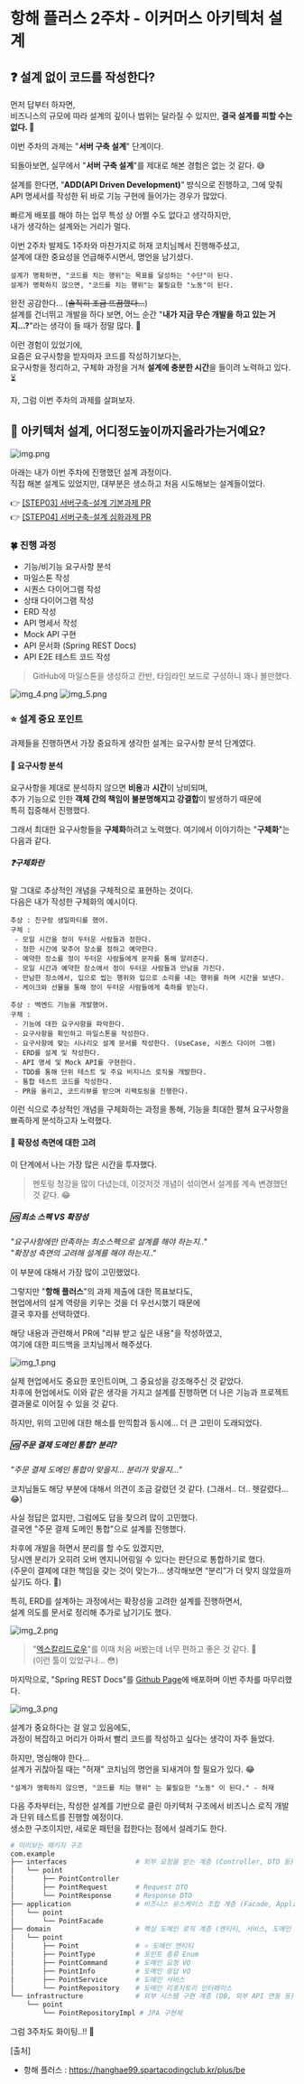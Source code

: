 # 항해 플러스 2주차 - 이커머스 아키텍처 설계 

## ❓ 설계 없이 코드를 작성한다?

먼저 답부터 하자면,  
비즈니스의 규모에 따라 설계의 깊이나 범위는 달라질 수 있지만, **결국 설계를 피할 수는 없다. 🏹**

이번 주차의 과제는 "**서버 구축 설계**" 단계이다.  

되돌아보면, 실무에서 "**서버 구축 설계**"를 제대로 해본 경험은 없는 것 같다. 😅

설계를 한다면, “**ADD(API Driven Development)**” 방식으로 진행하고,
그에 맞춰 API 명세서를 작성한 뒤 바로 기능 구현에 들어가는 경우가 많았다.

빠르게 배포를 해야 하는 업무 특성 상 어쩔 수도 없다고 생각하지만,   
내가 생각하는 설계와는 거리가 멀다. ️

이번 2주차 발제도 1주차와 마찬가지로 허재 코치님께서 진행해주셨고,   
설계에 대한 중요성을 언급해주시면서, 명언을 남기셨다. 

```text
설계가 명확하면, "코드를 치는 행위"는 목표를 달성하는 "수단"이 된다.
설계가 명확하지 않으면, "코드를 치는 행위"는 불필요한 "노동"이 된다.
```

완전 공감한다... (~~솔직히 조금 뜨끔했다...~~)   
설계를 건너뛰고 개발을 하다 보면, 어느 순간 "**내가 지금 무슨 개발을 하고 있는 거지…?**"라는 생각이 들 때가 정말 많다. 🤔

이런 경험이 있었기에,   
요즘은 요구사항을 받자마자 코드를 작성하기보다는,  
요구사항을 정리하고, 구체화 과정을 거쳐 **설계에 충분한 시간**을 들이려 노력하고 있다. ⏳

자, 그럼 이번 주차의 과제를 살펴보자.

## 🧱 아키텍처 설계, 어디정도높이까지올라가는거예요?

![img.png](img.png)

아래는 내가 이번 주차에 진행했던 설계 과정이다.    
직접 해본 설계도 있었지만, 대부분은 생소하고 처음 시도해보는 설계들이었다.

👉 [[STEP03] 서버구축-설계 기본과제 PR](https://github.com/discphy/hhplus-e-commerce/pull/9)  
👉 [[STEP04] 서버구축-설계 심화과제 PR](https://github.com/discphy/hhplus-e-commerce/pull/10)

### 🍀 진행 과정
+ 기능/비기능 요구사항 분석 
+ 마일스톤 작성 
+ 시퀀스 다이어그램 작성 
+ 상태 다이어그램 작성 
+ ERD 작성 
+ API 명세서 작성
+ Mock API 구현
+ API 문서화 (Spring REST Docs)
+ API E2E 테스트 코드 작성

> GitHub에 마일스톤을 생성하고 칸반, 타임라인 보드로 구성하니 꽤나 볼만했다. 

![img_4.png](img_4.png)
![img_5.png](img_5.png)

### ⭐️ 설계 중요 포인트

과제들을 진행하면서 가장 중요하게 생각한 설계는 요구사항 분석 단계였다. 

#### 📌 요구사항 분석

요구사항을 제대로 분석하지 않으면 **비용**과 **시간**이 낭비되며,  
추가 기능으로 인한 **객체 간의 책임이 불분명해지고 강결합**이 발생하기 때문에   
특히 집중해서 진행했다.

그래서 최대한 요구사항들을 **구체화**하려고 노력했다.
여기에서 이야기하는 "**구체화**"는 다음과 같다.

##### ❓구체화란
말 그대로 추상적인 개념을 구체적으로 표현하는 것이다.  
다음은 내가 작성한 구체화의 예시이다.

```text
추상 : 친구랑 생일파티를 했어.
구체 :
 - 모일 시간을 정이 두터운 사람들과 정한다.
 - 정한 시간에 맞추어 장소를 정하고 예약한다.
 - 예약한 장소를 정이 두터운 사람들에게 문자를 통해 알려준다.
 - 모일 시간과 예약한 장소에서 정이 두터운 사람들과 만남을 가진다.
 - 만남한 장소에서, 입으로 씹는 행위와 입으로 소리를 내는 행위를 하며 시간을 보낸다.
 - 케이크와 선물을 통해 정이 두터운 사람들에게 축하를 받는다.
 
추상 : 백엔드 기능을 개발했어.
구체 : 
 - 기능에 대한 요구사항을 파악한다.
 - 요구사항을 확인하고 마일스톤을 작성한다.
 - 요구사항에 맞는 시나리오 설계 문서를 작성한다. (UseCase, 시퀀스 다이어 그램)
 - ERD를 설계 및 작성한다.
 - API 명세 및 Mock API를 구현한다.
 - TDD를 통해 단위 테스트 및 주요 비지니스 로직을 개발한다.
 - 통합 테스트 코드를 작성한다.
 - PR을 올리고, 코드리뷰를 받으며 리팩토링을 진행한다.
```

이런 식으로 추상적인 개념을 구체화하는 과정을 통해, 기능을 최대한 펼쳐 요구사항을 뾰족하게 분석하고자 노력했다.

#### 📌 확장성 측면에 대한 고려

이 단계에서 나는 가장 많은 시간을 투자했다.
> 멘토링 청강을 많이 다녔는데, 이것저것 개념이 섞이면서 설계를 계속 변경했던 것 같다. 😂

##### 🆚 최소 스펙 VS 확장성

_"요구사항에만 만족하는 최소스펙으로 설계를 해야 하는지.."_  
_"확장성 측면의 고려해 설계를 해야 하는지.."_

이 부분에 대해서 가장 많이 고민했었다.  

그렇지만 "**항해 플러스**"의 과제 제출에 대한 목표보다도,  
현업에서의 설계 역량을 키우는 것을 더 우선시했기 때문에  
결국 후자를 선택하였다.

해당 내용과 관련해서 PR에 "리뷰 받고 싶은 내용"을 작성하였고,   
여기에 대한 피드백을 코치님께서 해주셨다.  

![img_1.png](img_1.png)

실제 현업에서도 중요한 포인트이며, 그 중요성을 강조해주신 것 같았다.   
차후에 현업에서도 이와 같은 생각을 가지고 설계를 진행하면 더 나은 기능과 프로젝트 결과물로 이어질 수 있을 것 같다.

하지만, 위의 고민에 대한 해소를 만끽함과 동시에... 더 큰 고민이 도래되었다.

##### 🆚 주문 결제 도메인 통합? 분리? 

_"주문 결제 도메인 통합이 맞을지... 분리가 맞을지..."_

코치님들도 해당 부분에 대해서 의견이 조금 갈렸던 것 같다. (그래서.. 더.. 헷갈렸다... 😂)

사실 정답은 없지만, 그럼에도 답을 찾으려 많이 고민했다.   
결국엔 "주문 결제 도메인 통합"으로 설계를 진행했다. 

차후에 개발을 하면서 분리를 할 수도 있겠지만,  
당시엔 분리가 오히려 오버 엔지니어링일 수 있다는 판단으로 통합하기로 했다.  
(주문이 결제에 대한 책임을 갖는 것이 맞는가... 생각해보면 “분리”가 더 맞지 않았을까 싶기도 하다. 🤔)

특히, ERD를 설계하는 과정에서는 확장성을 고려한 설계를 진행하면서,   
설계 의도를 문서로 정리해 추가로 남기기도 했다.   

![img_2.png](img_2.png)

> "[엑스칼리드로우](https://excalidraw.com/)"를 이때 처음 써봤는데 너무 편하고 좋은 것 같다. 🎨  
> (이런 툴이 있었구나... 😳)

마지막으로, "Spring REST Docs"를 [Github Page](https://discphy.github.io)에 배포하며 이번 주차를 마무리했다.

![img_3.png](img_3.png)

설계가 중요하다는 걸 알고 있음에도,   
과정이 복잡하고 머리가 아파서 빨리 코드를 작성하고 싶다는 생각이 자주 들었다. 

하지만, 명심해야 한다...  
설계가 귀찮아질 때는 "허재" 코치님의 명언을 되새겨야 할 필요가 있다. 😂  
```text
"설계가 명확하지 않으면, "코드를 치는 행위" 는 불필요한 "노동" 이 된다." - 허재
```

다음 주차부터는, 작성한 설계를 기반으로 클린 아키텍처 구조에서 비즈니스 로직 개발과 단위 테스트를 진행할 예정이다.     
생소한 구조이지만, 새로운 패턴을 접한다는 점에서 설레기도 한다.

```bash
# 미리보는 패키지 구조
com.example
├── interfaces                 # 외부 요청을 받는 계층 (Controller, DTO 등)
│   └── point
│       ├── PointController
│       ├── PointRequest       # Request DTO
│       └── PointResponse      # Response DTO
├── application                # 비즈니스 유스케이스 조합 계층 (Facade, ApplicationService 등)
│   └── point
│       └── PointFacade
├── domain                     # 핵심 도메인 로직 계층 (엔티티, 서비스, 도메인 규칙 등)
│   └── point
│       ├── Point              # ⭐️ 도메인 엔티티
│       ├── PointType          # 포인트 종류 Enum
│       ├── PointCommand       # 도메인 요청 VO
│       ├── PointInfo          # 도메인 응답 VO
│       ├── PointService       # 도메인 서비스
│       └── PointRepository    # 도메인 리포지토리 인터페이스
└── infrastructure             # 외부 시스템 구현 계층 (DB, 외부 API 연동 등)
    └── point
        └── PointRepositoryImpl # JPA 구현체
```

그럼 3주차도 화이팅..!! 🏃

[출처]
+ 항해 플러스 : https://hanghae99.spartacodingclub.kr/plus/be

